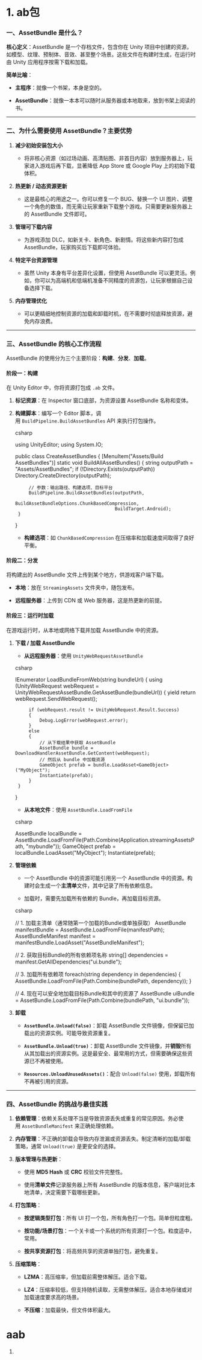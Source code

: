 # 1. ab包
### 一、AssetBundle 是什么？

**核心定义**：AssetBundle 是一个存档文件，包含你在 Unity 项目中创建的资源，如模型、纹理、预制体、音效、甚至整个场景。这些文件在构建时生成，在运行时由 Unity 应用程序按需下载和加载。

**简单比喻**：

- **主程序**：就像一个书架，本身是空的。
    
- **AssetBundle**：就像一本本可以随时从服务器或本地取来，放到书架上阅读的书。
    

---

### 二、为什么需要使用 AssetBundle？主要优势

1. **减少初始安装包大小**
    
    - 将非核心资源（如过场动画、高清贴图、非首日内容）放到服务器上，玩家进入游戏后再下载，显著降低 App Store 或 Google Play 上的初始下载体积。
        
2. **热更新 / 动态资源更新**
    
    - 这是最核心的用途之一。你可以修复一个 BUG、替换一个 UI 图片、调整一个角色的数值，而无需让玩家重新下载整个游戏。只需要更新服务器上的 AssetBundle 文件即可。
        
3. **管理可下载内容**
    
    - 为游戏添加 DLC，如新关卡、新角色、新剧情。将这些新内容打包成 AssetBundle，玩家购买后下载即可体验。
        
4. **特定平台资源管理**
    
    - 虽然 Unity 本身有平台差异化设置，但使用 AssetBundle 可以更灵活。例如，你可以为高端机和低端机准备不同精度的资源包，让玩家根据自己设备选择下载。
        
5. **内存管理优化**
    
    - 可以更精细地控制资源的加载和卸载时机，在不需要时彻底释放资源，避免内存浪费。
        

---

### 三、AssetBundle 的核心工作流程

AssetBundle 的使用分为三个主要阶段：**构建**、**分发**、**加载**。

#### 阶段一：构建

在 Unity Editor 中，你将资源打包成 `.ab` 文件。

1. **标记资源**：在 Inspector 窗口底部，为资源设置 AssetBundle 名称和变体。
    
2. **构建脚本**：编写一个 Editor 脚本，调用 `BuildPipeline.BuildAssetBundles` API 来执行打包操作。
    
    csharp
    
    using UnityEditor;
    using System.IO;
    
    public class CreateAssetBundles
    {
        [MenuItem("Assets/Build AssetBundles")]
        static void BuildAllAssetBundles()
        {
            string outputPath = "Assets/AssetBundles";
            if (!Directory.Exists(outputPath))
                Directory.CreateDirectory(outputPath);
    
            // 参数：输出路径、构建选项、目标平台
            BuildPipeline.BuildAssetBundles(outputPath, 
                                            BuildAssetBundleOptions.ChunkBasedCompression, 
                                            BuildTarget.Android);
        }
    }
    
    - **构建选项**：如 `ChunkBasedCompression` 在压缩率和加载速度间取得了良好平衡。
        

#### 阶段二：分发

将构建出的 AssetBundle 文件上传到某个地方，供游戏客户端下载。

- **本地**：放在 `StreamingAssets` 文件夹中，随包发布。
    
- **远程服务器**：上传到 CDN 或 Web 服务器，这是热更新的前提。
    

#### 阶段三：运行时加载

在游戏运行时，从本地或网络下载并加载 AssetBundle 中的资源。

1. **下载 / 加载 AssetBundle**
    
    - **从远程服务器**：使用 `UnityWebRequestAssetBundle`
        
    
    csharp
    
    IEnumerator LoadBundleFromWeb(string bundleUrl)
    {
        using (UnityWebRequest webRequest = UnityWebRequestAssetBundle.GetAssetBundle(bundleUrl))
        {
            yield return webRequest.SendWebRequest();
    
            if (webRequest.result != UnityWebRequest.Result.Success)
            {
                Debug.LogError(webRequest.error);
            }
            else
            {
                // 从下载结果中获取 AssetBundle
                AssetBundle bundle = DownloadHandlerAssetBundle.GetContent(webRequest);
                // 然后从 bundle 中加载资源
                GameObject prefab = bundle.LoadAsset<GameObject>("MyObject");
                Instantiate(prefab);
            }
        }
    }
    
    - **从本地文件**：使用 `AssetBundle.LoadFromFile`
        
    
    csharp
    
    AssetBundle localBundle = AssetBundle.LoadFromFile(Path.Combine(Application.streamingAssetsPath, "mybundle"));
    GameObject prefab = localBundle.LoadAsset<GameObject>("MyObject");
    Instantiate(prefab);
    
2. **管理依赖**
    
    - 一个 AssetBundle 中的资源可能引用另一个 AssetBundle 中的资源。构建时会生成一个**主清单**文件，其中记录了所有依赖信息。
        
    - 加载时，需要先加载所有依赖的 Bundle，再加载目标资源。
        
    
    csharp
    
    // 1. 加载主清单（通常随第一个加载的Bundle或单独获取）
    AssetBundle manifestBundle = AssetBundle.LoadFromFile(manifestPath);
    AssetBundleManifest manifest = manifestBundle.LoadAsset<AssetBundleManifest>("AssetBundleManifest");
    
    // 2. 获取目标Bundle的所有依赖项名称
    string[] dependencies = manifest.GetAllDependencies("ui.bundle");
    
    // 3. 加载所有依赖项
    foreach(string dependency in dependencies)
    {
        AssetBundle.LoadFromFile(Path.Combine(bundlePath, dependency));
    }
    
    // 4. 现在可以安全地加载目标Bundle和其中的资源了
    AssetBundle uiBundle = AssetBundle.LoadFromFile(Path.Combine(bundlePath, "ui.bundle"));
    
3. **卸载**
    
    - **`AssetBundle.Unload(false)`**：卸载 AssetBundle 文件镜像，但保留已加载出的资源实例。可能导致资源重复。
        
    - **`AssetBundle.Unload(true)`**：卸载 AssetBundle 文件镜像，并**销毁**所有从其加载出的资源实例。这是最安全、最常用的方式，但需要确保这些资源已不再被使用。
        
    - **`Resources.UnloadUnusedAssets()`**：配合 `Unload(false)` 使用，卸载所有不再被引用的资源。
        

---

### 四、AssetBundle 的挑战与最佳实践

1. **依赖管理**：依赖关系处理不当是导致资源丢失或重复的常见原因。务必使用 `AssetBundleManifest` 来正确处理依赖。
    
2. **内存管理**：不正确的卸载会导致内存泄漏或资源丢失。制定清晰的加载/卸载策略，通常 `Unload(true)` 是更安全的选择。
    
3. **版本管理与热更新**：
    
    - 使用 **MD5 Hash** 或 **CRC** 校验文件完整性。
        
    - 使用**清单文件**记录服务器上所有 AssetBundle 的版本信息，客户端对比本地清单，决定需要下载哪些更新。
        
4. **打包策略**：
    
    - **按逻辑类型打包**：所有 UI 打一个包，所有角色打一个包。简单但粒度粗。
        
    - **按功能/场景打包**：一个关卡或一个系统的所有资源打一个包。粒度适中，常用。
        
    - **按共享资源打包**：将高频共享的资源单独打包，避免重复。
        
5. **压缩策略**：
    
    - **LZMA**：高压缩率，但加载前需整体解压。适合下载。
        
    - **LZ4**：压缩率较低，但支持随机读取，无需整体解压。适合本地存储或对加载速度要求高的场景。
        
    - **不压缩**：加载最快，但文件体积最大。
# aab

1. 
